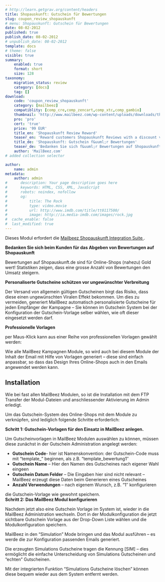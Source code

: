 ```yaml
---
# http://learn.getgrav.org/content/headers
title: Shopauskunft: Gutschein für Bewertungen
slug: coupon_review_shopauskunft
# menu: Shopauskunft: Gutschein für Bewertungen
date: 08-02-2012
published: true
publish_date: 08-02-2012
# unpublish_date: 08-02-2012
template: docs
# theme: false
visible: true
summary:
    enabled: true
    format: short
    size: 128
taxonomy:
    migration_status: review
    category: [docs]
    tag: []
download:
    code: 'coupon_review_shopauskunft'
    category: [mailbeez]
    compatiblity: [comp_cre,comp_zencart,comp_xtc,comp_gambio]
    thumbnail: 'http://www.mailbeez.com/wp-content/uploads/downloads/thumbnails/2012/02/icon_641.png'
    pro: 'pro'
    cert: 'true'
    price: '99 EUR'
    title_en: 'Shopauskunft Review Reward'
    teaser_en: 'Reward customers Shopauskunft Reviews with a discount voucher'
    title_de: 'Shopauskunft: Gutschein f&uuml;r Bewertungen'
    teaser_de: 'Bedanken Sie sich f&uuml;r Bewertungen auf Shopauskunft - mit einem Gutschein'
    author: 'MailBeez.com'
# added collection selector

author:
    name: admin
metadata:
    author: admin
#      description: Your page description goes here
#      keywords: HTML, CSS, XML, JavaScript
#      robots: noindex, nofollow
#      og:
#          title: The Rock
#          type: video.movie
#          url: http://www.imdb.com/title/tt0117500/
#          image: http://ia.media-imdb.com/images/rock.jpg
#  cache_enable: false
#  last_modified: true
---
```


Dieses Modul erfordert die [Mailbeez Shopauskunft Integration Suite ](http://www.mailbeez.de/dokumentation/configbeez/config_shopauskunft_integration/ "Mailbeez Shopauskunft Integration Suite").

**Bedanken Sie sich beim Kunden für das Abgeben von Bewertungen auf Shopauskunft**

Bewertungen auf Shopauskunft.de sind für Online-Shops (nahezu) Gold wert! Statistiken zeigen, dass eine grosse Anzahl von Bewertungen den Umsatz steigern.

**Personaliserte Gutscheine schützen vor ungewünschter Verbreitung**

Der Versand von allgemein gültigen Gutscheinen birgt das Risiko, dass diese einen ungewünschten Viralen Effekt bekommen. Um dies zu vermeiden, generiert MailBeez automatisch personalisierte Gutscheine für jeden Empfänger der Kampagne – Sie können im Gutschein System bei der Konfiguration der Gutschein-Vorlage selber wählen, wie oft dieser eingesetzt werden darf.

**Professionelle Vorlagen**

per Maus-Klick kann aus einer Reihe von professionellen Vorlagen gewählt werden:

Wie alle MailBeez Kampagnen Module, so wird auch bei diesem Module der Inhalt der Email mit Hilfe von Vorlagen generiert – diese sind einfach anpassbar, so dass das Design Ihres Online-Shops auch in den Emails angewendet werden kann.

## Installation

Wie bei fast allen MailBeez Modulen, so ist die Installation mit dem FTP Transfer der Modul-Dateien und anschliessender Aktivierung im Admin erledigt.

Um das Gutschein-System des Online-Shops mit dem Module zu verknüpfen, sind lediglich folgende Schritte erforderlich:

**Schritt 1: Gutschein-Vorlagen für den Einsatz in MailBeez anlegen.**

Um Gutscheinvorlagen in MailBeez Modulen auswählen zu können, müssen diese zunächst in der Gutschein Administration angelegt werden:

- **Gutschein Code**- hier ist Namenskonvention: der Gutschein-Code muss mit “template\_” beginnen, als z.B. “template\_bewertung1″
- **Gutschein Name** – Hier den Namen des Gutscheines nach eigener Wahl eingeen
- **Gutschein Datum Felder** – Die Eingaben hier sind nicht relevant – MailBeez erzeugt diese Daten beim Generieren eines Gutscheines
- **Anzahl Verwendungen** – nach eigenem Wunsch, z.B. “1″ konfigurieren

die Gutschein-Vorlage wie gewohnt speichern.  
**Schritt 2: Das MailBeez Modul konfigurieren**

Nachdem jetzt also eine Gutschein Vorlage im System ist, wieder in die MailBeez Administration wechseln. Dort in der Modulkonfiguration die jetzt sichtbare Gutschein Vorlage aus der Drop-Down Liste wählen und die Modulkonfiguration speichern.

MailBeez in den “Simulation” Mode bringen und das Modul ausführen – es werde die zur Konfiguration passenden Emails generiert.

Die erzeugten Simulations Gutscheine tragen die Kennung [SIM] – dies ermöglicht die einfache Unterscheidung von Simulations Gutscheinen und “echten” Gutscheinen.

Mit der integrierten Funktion “Simulations Gutscheine löschen” können diese bequem wieder aus dem System entfernt werden.

